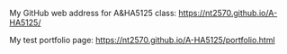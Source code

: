 My GitHub web address for A&HA5125 class:
https://nt2570.github.io/A-HA5125/

My test portfolio page:
https://nt2570.github.io/A-HA5125/portfolio.html
